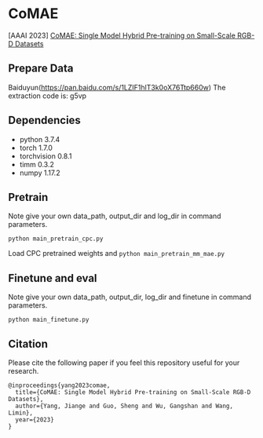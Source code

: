 # CoMAE
[AAAI 2023] [CoMAE: Single Model Hybrid Pre-training on Small-Scale RGB-D Datasets](https://arxiv.org/abs/2302.06148)

## Prepare Data
Baiduyun(https://pan.baidu.com/s/1LZIF1hlT3k0oX76Ttp660w) The extraction code is: g5vp

## Dependencies
* python 3.7.4
* torch 1.7.0
* torchvision 0.8.1
* timm 0.3.2
* numpy 1.17.2

## Pretrain
Note give your own data_path, output_dir and log_dir in command parameters.

 `python main_pretrain_cpc.py`
 
 Load CPC pretrained weights and `python main_pretrain_mm_mae.py`
 
 ## Finetune and eval
 Note give your own data_path, output_dir, log_dir and finetune in command parameters.
 
 `python main_finetune.py`
 
## Citation
Please cite the following paper if you feel this repository useful for your research.
```
@inproceedings{yang2023comae,
  title={CoMAE: Single Model Hybrid Pre-training on Small-Scale RGB-D Datasets},
  author={Yang, Jiange and Guo, Sheng and Wu, Gangshan and Wang, Limin},
  year={2023}
}
```
